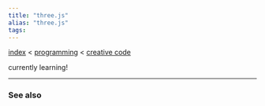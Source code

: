 ```yaml
---
title: "three.js"
alias: "three.js"
tags: 
---
```


[index](_index.md) < [programming](§-programming.md) < [creative code](creative-code.md)

currently learning!

-------------
### See also